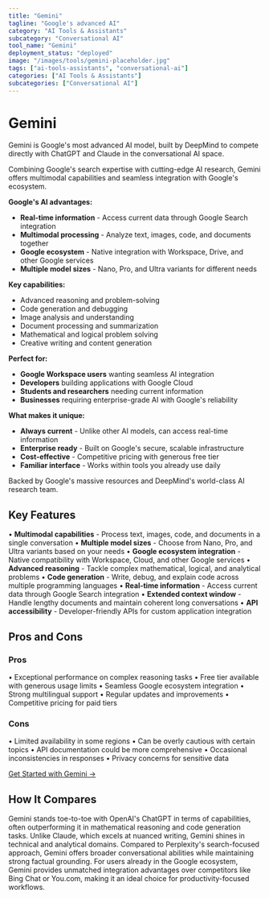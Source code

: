 ```yaml
---
title: "Gemini"
tagline: "Google's advanced AI"
category: "AI Tools & Assistants"
subcategory: "Conversational AI"
tool_name: "Gemini"
deployment_status: "deployed"
image: "/images/tools/gemini-placeholder.jpg"
tags: ["ai-tools-assistants", "conversational-ai"]
categories: ["AI Tools & Assistants"]
subcategories: ["Conversational AI"]
---
```


# Gemini

Gemini is Google's most advanced AI model, built by DeepMind to compete directly with ChatGPT and Claude in the conversational AI space.

Combining Google's search expertise with cutting-edge AI research, Gemini offers multimodal capabilities and seamless integration with Google's ecosystem.

**Google's AI advantages:**
- **Real-time information** - Access current data through Google Search integration
- **Multimodal processing** - Analyze text, images, code, and documents together
- **Google ecosystem** - Native integration with Workspace, Drive, and other Google services
- **Multiple model sizes** - Nano, Pro, and Ultra variants for different needs

**Key capabilities:**
- Advanced reasoning and problem-solving
- Code generation and debugging
- Image analysis and understanding
- Document processing and summarization
- Mathematical and logical problem solving
- Creative writing and content generation

**Perfect for:**
- **Google Workspace users** wanting seamless AI integration
- **Developers** building applications with Google Cloud
- **Students and researchers** needing current information
- **Businesses** requiring enterprise-grade AI with Google's reliability

**What makes it unique:**
- **Always current** - Unlike other AI models, can access real-time information
- **Enterprise ready** - Built on Google's secure, scalable infrastructure
- **Cost-effective** - Competitive pricing with generous free tier
- **Familiar interface** - Works within tools you already use daily

Backed by Google's massive resources and DeepMind's world-class AI research team.

## Key Features

• **Multimodal capabilities** - Process text, images, code, and documents in a single conversation
• **Multiple model sizes** - Choose from Nano, Pro, and Ultra variants based on your needs
• **Google ecosystem integration** - Native compatibility with Workspace, Cloud, and other Google services
• **Advanced reasoning** - Tackle complex mathematical, logical, and analytical problems
• **Code generation** - Write, debug, and explain code across multiple programming languages
• **Real-time information** - Access current data through Google Search integration
• **Extended context window** - Handle lengthy documents and maintain coherent long conversations
• **API accessibility** - Developer-friendly APIs for custom application integration

## Pros and Cons

### Pros
• Exceptional performance on complex reasoning tasks
• Free tier available with generous usage limits
• Seamless Google ecosystem integration
• Strong multilingual support
• Regular updates and improvements
• Competitive pricing for paid tiers

### Cons
• Limited availability in some regions
• Can be overly cautious with certain topics
• API documentation could be more comprehensive
• Occasional inconsistencies in responses
• Privacy concerns for sensitive data

[Get Started with Gemini →](https://deepmind.google/gemini)

## How It Compares

Gemini stands toe-to-toe with OpenAI's ChatGPT in terms of capabilities, often outperforming it in mathematical reasoning and code generation tasks. Unlike Claude, which excels at nuanced writing, Gemini shines in technical and analytical domains. Compared to Perplexity's search-focused approach, Gemini offers broader conversational abilities while maintaining strong factual grounding. For users already in the Google ecosystem, Gemini provides unmatched integration advantages over competitors like Bing Chat or You.com, making it an ideal choice for productivity-focused workflows.